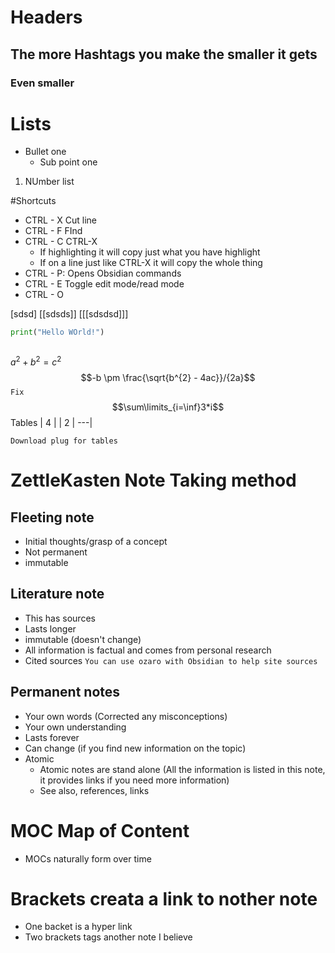 # Headers
## The more Hashtags you make the smaller it gets

### Even smaller


# Lists

- Bullet one
	- Sub point one
1. NUmber list

#Shortcuts
- CTRL - X Cut line
- CTRL - F FInd
- CTRL - C CTRL-X
	- If highlighting it will copy just what you have highlight
	- If on a line just like CTRL-X it will copy the whole thing
- CTRL - P: Opens Obsidian commands
- CTRL - E Toggle edit mode/read mode
- CTRL - O

[sdsd]
[[sdsds]]
[[[sdsdsd]]]

```python
print("Hello WOrld!")
```


```shell-session

```

$a^2+b^2=c^2$
$$-b \pm \frac{\sqrt{b^{2} - 4ac}}/{2a}$$
`Fix`
$$\sum\limits_{i=\inf}3*i$$
Tables
|  4  | 
|  2  |  ---| 

`Download plug for tables`


# ZettleKasten Note Taking method

## Fleeting note
- Initial thoughts/grasp of a concept
- Not permanent
- immutable

## Literature note
- This has sources
- Lasts longer
- immutable (doesn't change)
- All information is factual and comes from personal research
- Cited sources
`You can use ozaro with Obsidian to help site sources`

## Permanent notes
- Your own words (Corrected any misconceptions)
- Your own understanding
- Lasts forever
- Can change (if you find new information on the topic)
- Atomic 
	- Atomic notes are stand alone (All the information is listed in this note, it provides links if you need more information)
	- See also, references, links


# MOC Map of Content
- MOCs naturally form over time

# Brackets creata a link to nother note
- One backet is a hyper link
- Two brackets tags another note I believe

